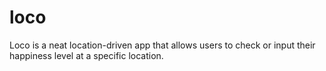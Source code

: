 # loco
Loco is a neat location-driven app that allows users to check or input their happiness level at a specific location.

